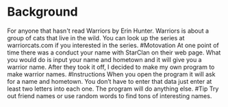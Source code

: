 # Background
For anyone that hasn't read Warriors by Erin Hunter. Warriors is about a group of cats that live in the wild. You can look up the series at warriorcats.com if you interested in the series.
#Motovation
At one point of time there was a conduct your name with StarClan on their web page. What you would do is input your name and hometown and it will give you a warrior name. After they took it off, I decided to make my own program to make warrior names.
#Instructions
When you open the program it will ask for a name and hometown. You don’t have to enter that data just enter at least two letters into each one. The program will do anything else.
#Tip
Try out friend names or use random words to find tons of interesting names.
